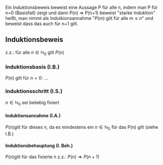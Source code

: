 Ein Induktionsbeweis beweist eine Aussage P für alle n, indem man P für n=0 (Basisfall) zeigt und dann P(n) ⇒ P(n+1) beweist
"starke Induktion" heißt, man nimmt als Indutkionsannahme "$P(m) \text{ gilt für alle } m\le n$" und beweist dass das auch für n+1 gilt.

## Induktionsbeweis
$\text{z.z.: für alle } n\in\mathbb{N}_0 \text{ gilt } P(n)$
### Induktionsbasis (I.B.)
$P(n) \text{ gilt für } n=0:$
	$\ldots$
### Induktionsschritt (I.S.)
$n\in\mathbb{N}_0 \text{ sei beliebig fixiert}$
#### Induktionsannahme (I.A.)
$P(n) \text{gilt für dieses n, da es mindestens ein } n\in\mathbb{N}_0 \text{ für das P(n) gilt (siehe I.B.)}$
#### Induktionsbehauptung (I. Beh.)
$P(n) \text{gilt für das fixierte n}$
$\text{z.z.: } P(n)\Rightarrow P(n+1)$

